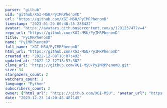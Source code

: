 ```yaml
---
parser: "github"
uid: "github/XGI-MSU/PyIMRPhenomD"
url: "https://github.com/XGI-MSU/PyIMRPhenomD"
timestamp: "2023-01-29 00:40:35.288422"
avatar: "https://avatars.githubusercontent.com/u/120123747?v=4"
repo_url: "https://github.com/XGI-MSU/PyIMRPhenomD"
title: "PyIMRPhenomD"
name: "PyIMRPhenomD"
full_name: "XGI-MSU/PyIMRPhenomD"
html_url: "https://github.com/XGI-MSU/PyIMRPhenomD"
created_at: "2022-12-08T18:07:49Z"
updated_at: "2022-12-12T18:57:38Z"
clone_url: "https://github.com/XGI-MSU/PyIMRPhenomD.git"
size: 34
stargazers_count: 2
watchers_count: 2
language: "Python"
subscribers_count: 2
owner: {"html_url": "https://github.com/XGI-MSU", "avatar_url": "https://avatars.githubusercontent.com/u/120123747?v=4", "login": "XGI-MSU", "type": "Organization"}
date: "2023-12-23 14:20:46.487145"
---
```

